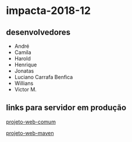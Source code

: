 # impacta-2018-12
## desenvolvedores
- André
- Camila
- Harold
- Henrique
- Jonatas
- Luciano Carrafa Benfica
- Willians
- Victor M.

## links para servidor em produção
[projeto-web-comum](http://pwms.com.br/projeto-web-comum/)

[projeto-web-maven](http://pwms.com.br/projeto-web-maven/)

